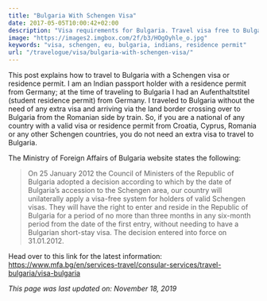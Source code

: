 ```yaml
---
title: "Bulgaria With Schengen Visa"
date: 2017-05-05T10:00:42+02:00
description: "Visa requirements for Bulgaria. Travel visa free to Bulgaria with a valid visa or residence permit from Schengen countries, Croatia, Cyprus or Romania."
image: "https://images2.imgbox.com/2f/b3/HOgOyhle_o.jpg"
keywords: "visa, schengen, eu, bulgaria, indians, residence permit"
url: "/travelogue/visa/bulgaria-with-schengen-visa/"
---
```


This post explains how to travel to Bulgaria with a Schengen visa or residence permit. I am an Indian passport holder with a residence permit from Germany; at the time of traveling to Bulgaria I had an Aufenthaltstitel (student residence permit) from Germany. I traveled to Bulgaria without the need of any extra visa and arriving via the land border crossing over to Bulgaria from the Romanian side by train. So, if you are a national of any country with a valid visa or residence permit from Croatia, Cyprus, Romania or any other Schengen countries, you do not need an extra visa to travel to Bulgaria.

The Ministry of Foreign Affairs of Bulgaria website states the following:

> On 25 January 2012 the Council of Ministers of the Republic of Bulgaria adopted a decision according to which by the date of Bulgaria’s accession to the Schengen area, our country will unilaterally apply a visa-free system for holders of valid Schengen visas. They will have the right to enter and reside in the Republic of Bulgaria for a period of no more than three months in any six-month period from the date of the first entry, without needing to have a Bulgarian short-stay visa. The decision entered into force on 31.01.2012.

Head over to this link for the latest information: https://www.mfa.bg/en/services-travel/consular-services/travel-bulgaria/visa-bulgaria

*This page was last updated on: November 18, 2019*